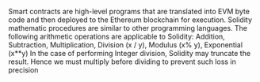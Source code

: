 Smart contracts are high-level programs that are translated into EVM byte code and then deployed to the Ethereum blockchain for execution. Solidity mathematic procedures are similar to other programming languages. The following arithmetic operations are applicable to Solidity: Addition, Subtraction, Multiplication, Division (x / y), Modulus (x% y), Exponential (x\*\*y) In the case of performing Integer division, Solidity may truncate the result. Hence we must multiply before dividing to prevent such loss in precision

